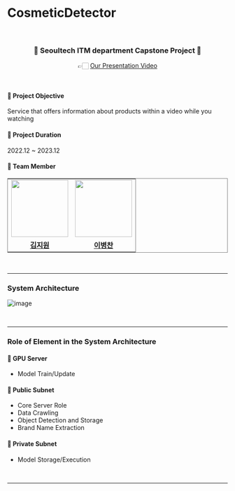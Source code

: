 # CosmeticDetector

<div align="center">
<br>
 
### 🐥 Seoultech ITM department Capstone Project 🐥
👉🏻 [Our Presentation Video](https://youtu.be/17ZWxOchDlA?si=vMjdAFSxPiowanm1)

<br>


</div>



#### 📍 Project Objective
Service that offers information about products within a video while you watching

#### 📍 Project Duration
2022.12 ~ 2023.12

#### 📍 Team Member

<table style="border: 0.5px solid gray">
 <tr>
    <td align="center"><a href="https://github.com/jeewonkimm2"><img src="https://avatars.githubusercontent.com/u/108987773?v=4" width="130px;" alt=""></td>
    <td align="center" style="border-right : 0.5px solid gray"><a href="https://github.com/LBC11"><img src="https://avatars.githubusercontent.com/LBC11" width="130px;" alt=""></td>

  </tr>
  <tr>
    <td align="center"><a href="https://github.com/jeewonkimm2"><b>김지원</b></td>
    <td align="center" style="border-right : 0.5px solid gray"><a href="https://github.com/LBC11"><b>이병찬</b></td>
  </tr>
</table>
<br/>


---


### System Architecture
![image](https://github.com/jeewonkimm2/CosmeticDetector/assets/107410759/eef4e4cc-bc63-4fed-81d6-df11568a6b0f)

<br>

---

### Role of Element in the System Architecture 

#### 📍 GPU Server
- Model Train/Update

#### 📍 Public Subnet
- Core Server Role
- Data Crawling
- Object Detection and Storage
- Brand Name Extraction
  
#### 📍 Private Subnet
- Model Storage/Execution

<br>

--- 



  
<br/>


